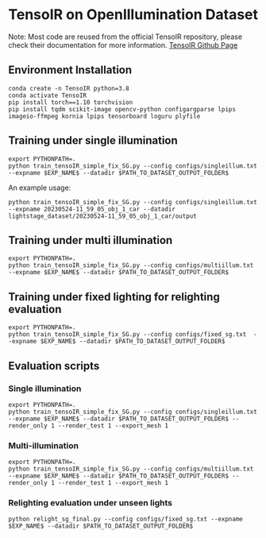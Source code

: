 # TensoIR on OpenIllumination Dataset

Note: Most code are reused from the official TensoIR repository, please check their documentation for more information. [TensoIR Github Page](https://github.com/Haian-Jin/TensoIR)

## Environment Installation
```
conda create -n TensoIR python=3.8
conda activate TensoIR
pip install torch==1.10 torchvision
pip install tqdm scikit-image opencv-python configargparse lpips imageio-ffmpeg kornia lpips tensorboard loguru plyfile
```

## Training under single illumination
```
export PYTHONPATH=.
python train_tensoIR_simple_fix_SG.py --config configs/singleillum.txt  --expname $EXP_NAME$ --datadir $PATH_TO_DATASET_OUTPUT_FOLDER$
```
An example usage:
```
python train_tensoIR_simple_fix_SG.py --config configs/singleillum.txt  --expname 20230524-11_59_05_obj_1_car --datadir lightstage_dataset/20230524-11_59_05_obj_1_car/output
```

## Training under multi illumination
```
export PYTHONPATH=.
python train_tensoIR_simple_fix_SG.py --config configs/multiillum.txt  --expname $EXP_NAME$ --datadir $PATH_TO_DATASET_OUTPUT_FOLDER$
```

## Training under fixed lighting for relighting evaluation
```
export PYTHONPATH=.
python train_tensoIR_simple_fix_SG.py --config configs/fixed_sg.txt  --expname $EXP_NAME$ --datadir $PATH_TO_DATASET_OUTPUT_FOLDER$
```


## Evaluation scripts
### Single illumination
```
export PYTHONPATH=.
python train_tensoIR_simple_fix_SG.py --config configs/singleillum.txt  --expname $EXP_NAME$ --datadir $PATH_TO_DATASET_OUTPUT_FOLDER$ --render_only 1 --render_test 1 --export_mesh 1
```

### Multi-illumination
```
export PYTHONPATH=.
python train_tensoIR_simple_fix_SG.py --config configs/multiillum.txt  --expname $EXP_NAME$ --datadir $PATH_TO_DATASET_OUTPUT_FOLDER$ --render_only 1 --render_test 1 --export_mesh 1
```

### Relighting evaluation under unseen lights
```
python relight_sg_final.py --config configs/fixed_sg.txt --expname $EXP_NAME$ --datadir $PATH_TO_DATASET_OUTPUT_FOLDER$
```

